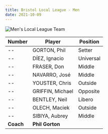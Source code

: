 ```yaml
---
title: Bristol Local League - Men
date: 2021-10-09
---
```

![Men's Local League Team](../../img/teams/team.jpg)


Number 	  | Player 			 | Position
------ 	  | ------ 			 | --------
--        | GORTON, Phil     | Setter
--		  | DÍEZ, Ignacio 	 | Universal
--		  | FRASER, Don		 | Middle
--		  | NAVARRO, José 	 | Middle
--		  | YOUSTER, Chris	 | Outside
--		  | GRIFFIN, Michael | Opposite
--		  | BENTLEY, Neil 	 | Libero
--        | OLECH, Maciek    | Outside
--        | SIBIYA, Aubrey   | Middle
**Coach** | **Phil Gorton**
